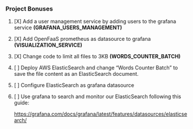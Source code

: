 ### Project Bonuses
1. [X] Add a user management service by adding users to the grafana service **(GRAFANA_USERS_MANAGEMENT)**
2. [X] Add OpenFaaS prometheus as datasource to grafana **(VISUALIZATION_SERVICE)**
3. [X] Change code to limit all files to 3KB **(WORDS_COUNTER_BATCH)**
4. [ ] Deploy AWS ElasticSearch and change “Words Counter Batch” to save the file content as an ElasticSearch document.
5. [ ] Configure ElasticSearch as grafana datasource
6. [ ] Use grafana to search and monitor our ElasticSearch following this guide:

    https://grafana.com/docs/grafana/latest/features/datasources/elasticsearch/